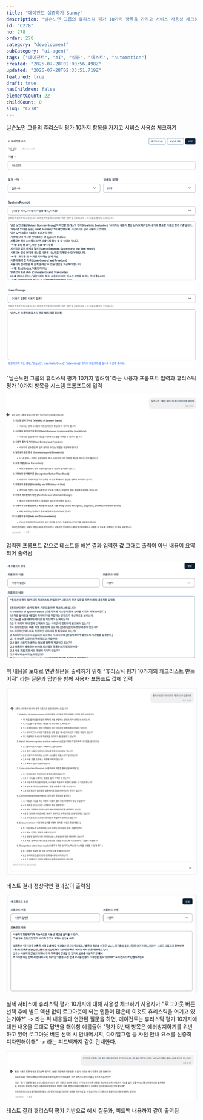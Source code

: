 ```yaml
---
title: "에이전트 실증하기 Sunny"
description: "닐슨노먼 그룹의 휴리스틱 평가 10가지 항목을 가지고 서비스 사용성 체크하기    ![file](https://image.lemoncloud.io/e5a8942d-a416-4d78-8e9e-461b1f9c1c8b)  \"닐슨노먼 그룹의 휴리스틱 평가 10가지 알려줘\"라는..."
id: "C278"
no: 278
order: 278
category: "development"
subCategory: "ai-agent"
tags: ["에이전트", "AI", "실증", "테스트", "automation"]
created: "2025-07-28T02:00:56.498Z"
updated: "2025-07-28T02:33:51.719Z"
featured: true
draft: true
hasChildren: false
elementCount: 22
childCount: 0
slug: "C278"
---
```


닐슨노먼 그룹의 휴리스틱 평가 10가지 항목을 가지고 서비스 사용성 체크하기



![file](/images/fd471e397d07dee2b265daab573fc3ea.jpg)

"닐슨노먼 그룹의 휴리스틱 평가 10가지 알려줘"라는 사용자 프롬프트 입력과 휴리스틱 평가 10가지 항목을 시스템 프롬프트에 입력



![file](/images/1a9d77eee71ca168206a61bdc5951c68.jpg)

입력한 프롬프트 값으로 테스트를 해본 결과 입력한 값 그대로 출력이 아닌 내용이 요약되어 출력됨



![file](/images/7799d20ed24faece581348e401e4a90d.jpg)

위 내용을 토대로 연관질문을 출력하기 위해 “휴리스틱 평가 10가지의 체크리스트 만들어줘” 라는 질문과 답변을 함께 사용자 프롬프트 값에 입력



![file](/images/857c83e9b9c912a12eda1840c68a4c53.jpg)

테스트 결과 정상적인 결과값이 출력됨



![file](/images/406b54804aadd086e19f929f5cd05cfa.jpg)

실제 서비스에 휴리스틱 평가 10가지에 대해 사용성 체크하기 사용자가 "로그아웃 버튼 선택 후에 별도 액션 없이 로그아웃이 되는 앱들이 많은데 이것도 휴리스틱을 어기고 있는거야?" -> 라는 위 내용들과 연관된 질문을 하면, 에이전트는 휴리스틱 평가 10가지에 대한 내용을 토대로 답변을 해야함 예를들어 "평가 5번째 항목은 에러방지하기를 위반하고 있어 로그아웃 버튼 선택 시 안내메시지, 다이얼그램 등 사전 안내 요소를 신중히 디자인해야해" -> 라는 피드백까지 같이 안내한다.



![file](/images/4a497e9fa768bfaf7922fe5babe41c10.jpg)

테스트 결과 휴리스틱 평가 기반으로 예시 질문과, 피드백 내용까지 같이 출력됨
